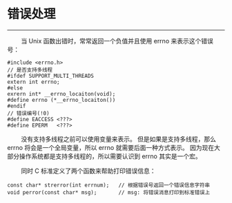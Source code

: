 # 错误处理
***

&emsp;&emsp;
当 Unix 函数出错时，常常返回一个负值并且使用 errno 来表示这个错误号：

    #include <errno.h>
    // 是否支持多线程
    #ifdef SUPPORT_MULTI_THREADS
    extern int errno;
    #else
    exrern int* __errno_locaiton(void);
    #define errno (*__errno_locaiton())
    #endif
    // 错误编号(!0)
    #define EACCESS <???>
    #define EPERM   <???>

&emsp;&emsp;
没有支持多线程之前可以使用变量来表示。
但是如果是支持多线程，那么 errno 将会是一个全局变量，所以 errno 就需要后面一种方式表示。
因为现在大部分操作系统都是支持多线程的，所以需要认识到 errno 其实是一个宏。

&emsp;&emsp;
同时 C 标准定义了两个函数来帮助打印错误信息：

    const char* strerror(int errnum);   // 根据错误号返回一个错误信息字符串
    void perror(const char* msg);       // msg: 将错误消息打印到标准错误上